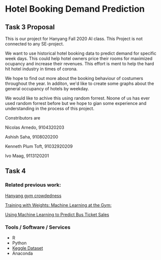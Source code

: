 # Hotel Booking Demand Prediction

## Task 3 Proposal

This is our project for Hanyang Fall 2020 AI class. This Project is not connected to any SE-project.

We want to use historical hotel booking data to predict demand for specific week days. This could help hotel owners price their rooms for maximized ocupancy and increase their revenues. This effort is ment to help the hard hit hotel industry in times of corona.

We hope to find out more about the booking behaviour of costumers throughout the year. In additon, we'd like to create some graphs about the general occupancy of hotels by weekday.

We would like to achive this using random forrest. Noone of us has ever used random forrest before but we hope to gian some experience and understanding in the process of this project.


Constributors are

Nicolas Arnedo, 9104320203

Ashish Saha, 9108020200

Kenneth Plum Toft, 91032920209

Ivo Maag, 9113120201


## Task 4
### Related previous work:
[Hanyang gym crowdedness](https://www.kaggle.com/benvae/hanyang-gym-crowdedness)

[Training with Weights: Machine Learning at the Gym:](https://medium.com/@nicksrose72/training-with-weights-machine-learning-at-the-gym-356c643b402f)

[Using Machine Learning to Predict Bus Ticket Sales](https://heartbeat.fritz.ai/predicting-bus-ticket-sales-using-machine-learning-dd2fcfe15392?gi=b264624991a)

### Tools / Software / Services
- R
- Python
- [Keggle Dataset](https://www.kaggle.com/jessemostipak/hotel-booking-demand)
- Anaconda
